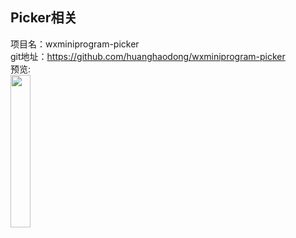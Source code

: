 ## Picker相关<br>


项目名：wxminiprogram-picker<br>
git地址：https://github.com/huanghaodong/wxminiprogram-picker<br>
预览:<br>
<img src="https://camo.githubusercontent.com/d0dbcb7f890c4cee2464f9b06edcbe36292a1a10/687474703a2f2f75706c6f61642d696d616765732e6a69616e7368752e696f2f75706c6f61645f696d616765732f31323036333235352d656435386439383336366231326130362e6769663f696d6167654d6f6772322f6175746f2d6f7269656e742f7374726970" width="25%" />
